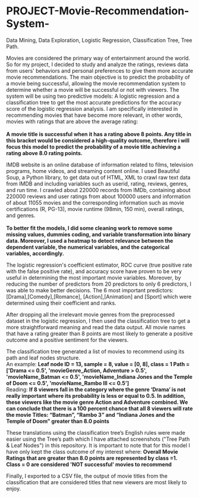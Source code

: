 # PROJECT-Movie-Recommendation-System-
Data Mining, Data Exploration, Logistic Regression, Classification Tree, Tree Path. 

Movies are considered the primary way of entertainment around the world.
So for my project, I decided to study and analyze the ratings, reviews data from users' behaviors and personal preferences to give them more accurate movie recommendations. The main objective is to predict the probability of a movie being successful, allowing the movie recommendation system to determine whether a movie will be successful or not with viewers. The system will be using two predictive models: A logistic regression and a classification tree to get the most accurate predictions for the accuracy score of the logistic regression analysis.
I am specifically interested in recommending movies that have become more relevant, in other words, movies with ratings that are above the average rating:</br>  
**A movie title is successful when it has a rating above 8 points. Any title in this bracket would be considered a high-quality outcome, therefore i will focus this model to predict the probability of a movie title achieving a rating above 8.0 rating points.**

IMDB website is an online database of information related to films, television programs, home videos, and streaming content online. I used Beautiful Soup, a Python library, to get data out of HTML, XML to crawl raw text data from IMDB and including variables such as userid, rating, reviews, genres, and run time. I crawled about 220000 records from IMDb, containing about 220000 reviews and user ratings from about 100000 users and information of about 11055 movies and the corresponding information such as movie certifications (R, PG-13), movie runtime (98min, 150 min), overall ratings, and genres.</br>  
**To better fit the models, I did some cleaning work to remove some missing values, dummies coding, and variable transformation into binary data. Moreover, I used a heatmap to detect relevance between the dependent variable, the numerical variables, and the categorical variables, accordingly.**

The logistic regression's coefficient estimator, ROC curve (true positive rate with the false positive rate), and accuracy score have proven to be very useful in determining the most important movie variables. Moreover, by reducing the number of predictors from 20 predictors to only 6 predictors, I was able to make better decisions. 
The 6 most important predictors: [Drama],[Comedy],[Romance], [Action],[Animation] and [Sport] which were determined using their coefficient and ranks.

After dropping all the irrelevant movie genres from the preprocessed dataset in the logistic regression, I then used the classification tree to get a more straightforward meaning and read the data output. All movie names that have a rating greater than 8 points are most likely to generate a positive outcome and a positive sentiment for the viewers. 

The classification tree generated a list of movies to recommend using its path and leaf nodes structure.</br>  An example: **Leaf node ID = 13, sample = 8,  value = [0, 8], class =  1
Path = ['Drama <= 0.5', 'movieGenre_Action, Adventure > 0.5', 'movieName_Batman <= 0.5', 'movieName_Indiana Jones and the Temple of Doom <= 0.5', 'movieName_Rambo III <= 0.5']**</br> 
Reading: **If 8 viewers fall in the category where the genre ‘Drama’ is not really important where its probability is less or equal to 0.5. In addition, these viewers like the movie genre Action and Adventure combined. We can conclude that there is a 100 percent chance that all 8 viewers will rate the movie Titles: “Batman”, “Rambo 3” and “Indiana Jones and the Temple of Doom” greater than 8.0 points**</br>


These translations using the classification tree’s English rules were made easier using the Tree’s path which I have attached screenshots ("Tree Path & Leaf Nodes") in this repository. It is important to note that for this model I have only kept the class outcome of my interest where: **Overall Movie Ratings that are greater than 8.0 points are represented by class =1.</br> Class = 0 are considered 'NOT successful' movies to recommend**</br>

Finally, I exported to a CSV file, the output of movie titles from the classification that are considered titles that new viewers are most likely to enjoy.



 
